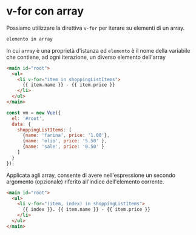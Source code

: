# v-for con array

Possiamo utilizzare la direttiva `v-for` per iterare su elementi di un array.

```bash
elemento in array
```

In cui `array` è una proprietà d'istanza ed `elemento` è il nome della variabile che contiene, ad ogni iterazione, un diverso elemento dell'array

```html
<main id="root">
  <ul>
    <li v-for="item in shoppingListItems">
      {{ item.name }} - {{ item.price }}
    </li>
  </ul>
</main>
```

```javascript
const vm = new Vue({
  el: '#root',
  data: {
    shoppingListItems: [
      {name: 'farina', price: '1.00'},
      {name: 'olio', price: '5.50' },
      {name: 'sale', price: '0.50' }
    ]
  }
});
```

Applicata agli array, consente di avere nell'espressione un secondo argomento (opzionale) riferito all'indice dell'elemento corrente.

```html
<main id="root">
  <ul>
    <li v-for="(item, index) in shoppingListItems">
      {{ index }}. {{ item.name }} - {{ item.price }}
    </li>
  </ul>
</main>
```

